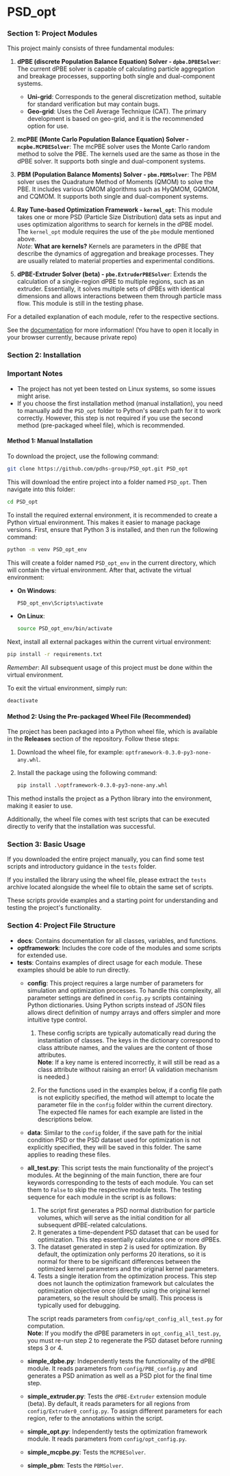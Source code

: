 # PSD_opt
### Section 1: Project Modules

This project mainly consists of three fundamental modules:

1. **dPBE (discrete Population Balance Equation) Solver - `dpbe.DPBESolver`**: The current dPBE solver is capable of calculating particle aggregation and breakage processes, supporting both single and dual-component systems.
   - **Uni-grid**: Corresponds to the general discretization method, suitable for standard verification but may contain bugs.  
   - **Geo-grid**: Uses the Cell Average Technique (CAT). The primary development is based on geo-grid, and it is the recommended option for use.
  
2. **mcPBE (Monte Carlo Population Balance Equation) Solver - `mcpbe.MCPBESolver`**: The mcPBE solver uses the Monte Carlo random method to solve the PBE. The kernels used are the same as those in the dPBE solver. It supports both single and dual-component systems.

3. **PBM (Population Balance Moments) Solver - `pbm.PBMSolver`**: The PBM solver uses the Quadrature Method of Moments (QMOM) to solve the PBE. It includes various QMOM algorithms such as HyQMOM, GQMOM, and CQMOM. It supports both single and dual-component systems.

4. **Ray Tune-based Optimization Framework - `kernel_opt`**: This module takes one or more PSD (Particle Size Distribution) data sets as input and uses optimization algorithms to search for kernels in the dPBE model. The `kernel_opt` module requires the use of the `pbe` module mentioned above.  
   _Note_: **What are kernels?** Kernels are parameters in the dPBE that describe the dynamics of aggregation and breakage processes. They are usually related to material properties and experimental conditions.
5. **dPBE-Extruder Solver (beta) - `pbe.ExtruderPBESolver`**: Extends the calculation of a single-region dPBE to multiple regions, such as an extruder. Essentially, it solves multiple sets of dPBEs with identical dimensions and allows interactions between them through particle mass flow. This module is still in the testing phase.

For a detailed explanation of each module, refer to the respective sections.

See the [documentation](docs/_build/html/index.html) for more information! (You have to open it locally in your browser currently, because private repo)

### Section 2: Installation

### **Important Notes**
- The project has not yet been tested on Linux systems, so some issues might arise.
- If you choose the first installation method (manual installation), you need to manually add the `PSD_opt` folder to Python's search path for it to work correctly. However, this step is not required if you use the second method (pre-packaged wheel file), which is recommended.

#### **Method 1: Manual Installation**
To download the project, use the following command:

```bash
git clone https://github.com/pdhs-group/PSD_opt.git PSD_opt
```

This will download the entire project into a folder named `PSD_opt`. Then navigate into this folder:

```bash
cd PSD_opt
```

To install the required external environment, it is recommended to create a Python virtual environment. This makes it easier to manage package versions. First, ensure that Python 3 is installed, and then run the following command:

```bash
python -m venv PSD_opt_env
```

This will create a folder named `PSD_opt_env` in the current directory, which will contain the virtual environment. After that, activate the virtual environment:

- **On Windows**:
  
  ```bash
  PSD_opt_env\Scripts\activate
  ```

- **On Linux**:

  ```bash
  source PSD_opt_env/bin/activate
  ```

Next, install all external packages within the current virtual environment:

```bash
pip install -r requirements.txt
```

_Remember_: All subsequent usage of this project must be done within the virtual environment.

To exit the virtual environment, simply run:

```bash
deactivate
```

#### **Method 2: Using the Pre-packaged Wheel File (Recommended)**

The project has been packaged into a Python wheel file, which is available in the **Releases** section of the repository. Follow these steps:

1. Download the wheel file, for example: `optframework-0.3.0-py3-none-any.whl`.
2. Install the package using the following command:

   ```bash
   pip install .\optframework-0.3.0-py3-none-any.whl
   ```

This method installs the project as a Python library into the environment, making it easier to use.

Additionally, the wheel file comes with test scripts that can be executed directly to verify that the installation was successful.

### Section 3: Basic Usage

If you downloaded the entire project manually, you can find some test scripts and introductory guidance in the `tests` folder.

If you installed the library using the wheel file, please extract the `tests` archive located alongside the wheel file to obtain the same set of scripts.

These scripts provide examples and a starting point for understanding and testing the project's functionality.

### Section 4: Project File Structure

- **docs**: Contains documentation for all classes, variables, and functions.
- **optframework**: Includes the core code of the modules and some scripts for extended use.
- **tests**: Contains examples of direct usage for each module. These examples should be able to run directly.
  - **config**: This project requires a large number of parameters for simulation and optimization processes. To handle this complexity, all parameter settings are defined in `config.py` scripts containing Python dictionaries. Using Python scripts instead of JSON files allows direct definition of numpy arrays and offers simpler and more intuitive type control.  

    1. These config scripts are typically automatically read during the instantiation of classes. The keys in the dictionary correspond to class attribute names, and the values are the content of those attributes.  
    **Note**: If a key name is entered incorrectly, it will still be read as a class attribute without raising an error! (A validation mechanism is needed.)  

    2. For the functions used in the examples below, if a config file path is not explicitly specified, the method will attempt to locate the parameter file in the `config` folder within the current directory. The expected file names for each example are listed in the descriptions below.  

  - **data**: Similar to the `config` folder, if the save path for the initial condition PSD or the PSD dataset used for optimization is not explicitly specified, they will be saved in this folder. The same applies to reading these files.
  - **all_test.py**: This script tests the main functionality of the project's modules. At the beginning of the main function, there are four keywords corresponding to the tests of each module. You can set them to `False` to skip the respective module tests. The testing sequence for each module in the script is as follows:
    1. The script first generates a PSD normal distribution for particle volumes, which will serve as the initial condition for all subsequent dPBE-related calculations.
    2. It generates a time-dependent PSD dataset that can be used for optimization. This step essentially calculates one or more dPBEs.
    3. The dataset generated in step 2 is used for optimization. By default, the optimization only performs 20 iterations, so it is normal for there to be significant differences between the optimized kernel parameters and the original kernel parameters.
    4. Tests a single iteration from the optimization process. This step does not launch the optimization framework but calculates the optimization objective once (directly using the original kernel parameters, so the result should be small). This process is typically used for debugging.
   
    The script reads parameters from `config/opt_config_all_test.py` for computation.  
    **Note**: If you modify the dPBE parameters in `opt_config_all_test.py`, you must re-run step 2 to regenerate the PSD dataset before running steps 3 or 4.
  - **simple_dpbe.py**: Independently tests the functionality of the dPBE module. It reads parameters from `config/PBE_config.py` and generates a PSD animation as well as a PSD plot for the final time step.
  - **simple_extruder.py**: Tests the `dPBE-Extruder` extension module (beta). By default, it reads parameters for all regions from `config/Extruder0_config.py`. To assign different parameters for each region, refer to the annotations within the script.
  - **simple_opt.py**: Independently tests the optimization framework module. It reads parameters from `config/opt_config.py`.
  - **simple_mcpbe.py**: Tests the `MCPBESolver`.
  - **simple_pbm**: Tests the `PBMSolver`.
